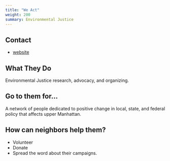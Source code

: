 ```yaml
---
title: "We Act"
weight: 200
summary: Environmental Justice
---
```


## Contact

* [website](https://www.weact.org/)

## What They Do

Environmental Justice research, advocacy, and organizing. 

## Go to them for...

A network of people dedicated to positive change in local, state, and federal policy that affects
upper Manhattan.

## How can neighbors help them?

* Volunteer
* Donate
* Spread the word about their campaigns.